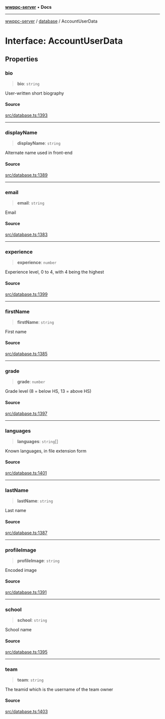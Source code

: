 [**wwppc-server**](../../README.md) • **Docs**

***

[wwppc-server](../../modules.md) / [database](../README.md) / AccountUserData

# Interface: AccountUserData

## Properties

### bio

> **bio**: `string`

User-written short biography

#### Source

[src/database.ts:1393](https://github.com/WWPPC/WWPPC-server/blob/2f411756995c4ec8bd83114e0be6e407a493af19/src/database.ts#L1393)

***

### displayName

> **displayName**: `string`

Alternate name used in front-end

#### Source

[src/database.ts:1389](https://github.com/WWPPC/WWPPC-server/blob/2f411756995c4ec8bd83114e0be6e407a493af19/src/database.ts#L1389)

***

### email

> **email**: `string`

Email

#### Source

[src/database.ts:1383](https://github.com/WWPPC/WWPPC-server/blob/2f411756995c4ec8bd83114e0be6e407a493af19/src/database.ts#L1383)

***

### experience

> **experience**: `number`

Experience level, 0 to 4, with 4 being the highest

#### Source

[src/database.ts:1399](https://github.com/WWPPC/WWPPC-server/blob/2f411756995c4ec8bd83114e0be6e407a493af19/src/database.ts#L1399)

***

### firstName

> **firstName**: `string`

First name

#### Source

[src/database.ts:1385](https://github.com/WWPPC/WWPPC-server/blob/2f411756995c4ec8bd83114e0be6e407a493af19/src/database.ts#L1385)

***

### grade

> **grade**: `number`

Grade level (8 = below HS, 13 = above HS)

#### Source

[src/database.ts:1397](https://github.com/WWPPC/WWPPC-server/blob/2f411756995c4ec8bd83114e0be6e407a493af19/src/database.ts#L1397)

***

### languages

> **languages**: `string`[]

Known languages, in file extension form

#### Source

[src/database.ts:1401](https://github.com/WWPPC/WWPPC-server/blob/2f411756995c4ec8bd83114e0be6e407a493af19/src/database.ts#L1401)

***

### lastName

> **lastName**: `string`

Last name

#### Source

[src/database.ts:1387](https://github.com/WWPPC/WWPPC-server/blob/2f411756995c4ec8bd83114e0be6e407a493af19/src/database.ts#L1387)

***

### profileImage

> **profileImage**: `string`

Encoded image

#### Source

[src/database.ts:1391](https://github.com/WWPPC/WWPPC-server/blob/2f411756995c4ec8bd83114e0be6e407a493af19/src/database.ts#L1391)

***

### school

> **school**: `string`

School name

#### Source

[src/database.ts:1395](https://github.com/WWPPC/WWPPC-server/blob/2f411756995c4ec8bd83114e0be6e407a493af19/src/database.ts#L1395)

***

### team

> **team**: `string`

The teamid which is the username of the team owner

#### Source

[src/database.ts:1403](https://github.com/WWPPC/WWPPC-server/blob/2f411756995c4ec8bd83114e0be6e407a493af19/src/database.ts#L1403)

